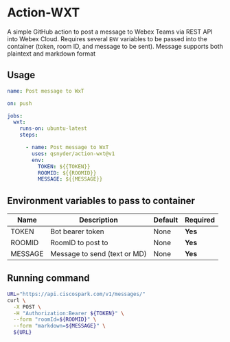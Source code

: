 # Action-WXT
A simple GitHub action to post a message to Webex Teams via REST API into Webex Cloud.
Requires several `ENV` variables to be passed into the container (token, room ID, and message to be sent).  Message supports both plaintext and markdown format

## Usage

```yaml
name: Post message to WxT

on: push

jobs:
  wxt:
    runs-on: ubuntu-latest
    steps:

      - name: Post message to WxT
        uses: qsnyder/action-wxt@v1
        env:
          TOKEN: ${{TOKEN}}
          ROOMID: ${{ROOMID}}
          MESSAGE: ${{MESSAGE}}
```

## Environment variables to pass to container

Name | Description | Default | Required
---- | ----------- | ------- | --------
TOKEN | Bot bearer token| None | **Yes**
ROOMID | RoomID to post to | None | **Yes**
MESSAGE | Message to send (text or MD) | None | **Yes**

## Running command

```bash
URL="https://api.ciscospark.com/v1/messages/"
curl \
  -X POST \
  -H "Authorization:Bearer ${TOKEN}" \
  --form "roomId=${ROOMID}" \
  --form "markdown=${MESSAGE}" \
  ${URL}
```